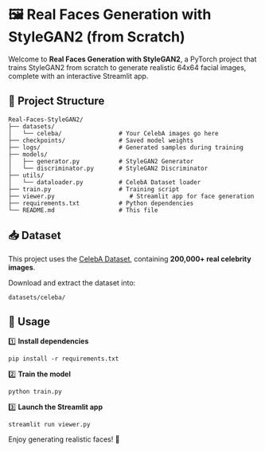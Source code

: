 # 🖼️ Real Faces Generation with StyleGAN2 (from Scratch)

Welcome to **Real Faces Generation with StyleGAN2**, a PyTorch project that trains StyleGAN2 from scratch to generate realistic 64x64 facial images, complete with an interactive Streamlit app.

## 📂 Project Structure
```
Real-Faces-StyleGAN2/
├── datasets/
│   └── celeba/                # Your CelebA images go here
├── checkpoints/               # Saved model weights
├── logs/                      # Generated samples during training
├── models/
│   ├── generator.py           # StyleGAN2 Generator
│   └── discriminator.py       # StyleGAN2 Discriminator
├── utils/
│   └── dataloader.py          # CelebA Dataset loader
├── train.py                   # Training script
├── viewer.py                     # Streamlit app for face generation
├── requirements.txt           # Python dependencies
└── README.md                  # This file
```

## 📥 Dataset
This project uses the [CelebA Dataset](http://mmlab.ie.cuhk.edu.hk/projects/CelebA.html), containing **200,000+ real celebrity images**.

Download and extract the dataset into:
```
datasets/celeba/
```

## 🚀 Usage

1️⃣ **Install dependencies**
```
pip install -r requirements.txt
```

2️⃣ **Train the model**
```
python train.py
```

3️⃣ **Launch the Streamlit app**
```
streamlit run viewer.py
```

Enjoy generating realistic faces! 🎨
